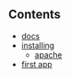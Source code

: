 
## Contents

- [docs](/docs/index)
- [installing](/docs/installing)
  - [apache](/docs/apache)
- [first app](/docs/firstapp)
